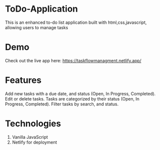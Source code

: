 # ToDo-Application

This is an enhanced to-do list application built with html,css,javascript, allowing users to manage tasks

# Demo
Check out the live app here: https://taskflowmanagment.netlify.app/

# Features
Add new tasks with a  due date, and status (Open, In Progress, Completed).
Edit or delete tasks.
Tasks are categorized by their status (Open, In Progress, Completed).
Filter tasks by search, and status.

# Technologies

1. Vanilla JavaScript
2. Netlify for deployment

   
